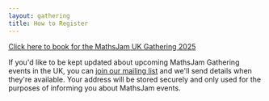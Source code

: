 ```yaml
---
layout: gathering
title: How to Register
---
```


<a href="https://pretix.eu/mathsjam/uk2025/" class="small-to-action">Click here to book for the MathsJam UK Gathering 2025</a>

If you'd like to be kept updated about upcoming MathsJam Gathering events in the UK, you can <a href="https://c5dd5172.sibforms.com/serve/MUIFAFZqfKRBZSCzMNrzq3YjcQnPNy3DbFHLPInzBFpsf-mXZvTWzIx6jKMedQbdYDy7xL5jUAyLx7dA0yCzXwrZgGq0SydXFFqKkhppVRksaOJF400-5u3qAenMO1TTebODlo6JLIqSwlwuVuggjBgSkF7EugjHI5EpkVLQtH9aVppq1fHe5hBH4GO1aWwlVnhA2DqWiqShsEbY">join our mailing list</a> and we'll send details when they're available. Your address will be stored securely and only used for the purposes of informing you about MathsJam events.
